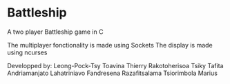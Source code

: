 # Battleship

A two player Battleship game in C

The multiplayer fonctionality is made using Sockets
The display is made using ncurses

Developped by:
    Leong-Pock-Tsy Toavina Thierry
    Rakotoherisoa Tsiky Tafita
    Andriamanjato Lahatriniavo Fandresena
    Razafitsalama Tsiorimbola Marius
